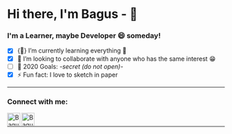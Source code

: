<!--
**bagusrizkis/bagusrizkis** is a ✨ _special_ ✨ repository because its `README.md` (this file) appears on your GitHub profile.

Here are some ideas to get you started:

- 🔭 I’m currently working on ...
- 🌱 I’m currently learning ...
- 👯 I’m looking to collaborate on ...
- 🤔 I’m looking for help with ...
- 💬 Ask me about ...
- 📫 How to reach me: ...
- 😄 Pronouns: ...
- ⚡ Fun fact: ...
-->

# Hi there, I'm Bagus - 👋

### I'm a Learner, maybe Developer 😄 someday!

- [x] {🌱} I’m currently learning everything 🤣
- [x] 👯 I’m looking to collaborate with anyone who has the same interest 😁
- [ ] 🥅 2020 Goals: *-secret (do not open)-*
- [x] ⚡ Fun fact: I love to sketch in paper 

---

### Connect with me:

[<img align="left" alt="BagusRizkis | Twitter" width="30px" src="https://cdn.jsdelivr.net/npm/simple-icons@v3/icons/twitter.svg" />][twitter]
[<img align="left" alt="BagusRizkis | Instagram" width="30px" src="https://cdn.jsdelivr.net/npm/simple-icons@v3/icons/instagram.svg" />][instagram]

<br />

---


[twitter]: https://twitter.com/_brizki
[instagram]: https://www.instagram.com/bagusrizki_s/

